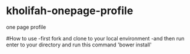 # kholifah-onepage-profile
one page profile


#How to use
-first fork and clone to your local environment
-and then run enter to your directory and run this command 'bower install'
